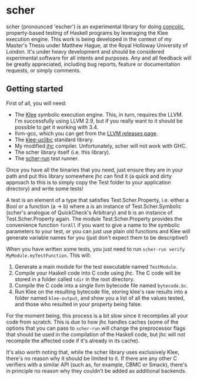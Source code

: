 # scher

scher (pronounced 'escher') is an experimental library for doing [concolic](https://en.wikipedia.org/wiki/Concolic_testing), property-based testing of Haskell programs by leveraging
the Klee execution engine. This work is being developed in the context of my Master's Thesis under Matthew Hague, at
the Royal Holloway University of London.
It's under heavy development and should be considered experimental software for all intents and purposes. Any and
all feedback will be greatly appreciated, including bug reports, feature or documentation requests, or simply
comments.

## Getting started

First of all, you will need:

* The [Klee](klee.github.io) symbolic execution engine. This, in turn, requires the LLVM. I'm successfully using LLVM 2.9, but if you really want to it should be possible to get it working with 3.4.
* llvm-gcc, which you can get from the [LLVM releases page](http://llvm.org/releases/download.html#2.9).
* The [klee-uclibc](https://github.com/klee/klee-uclibc) standard library.
* My modified [jhc](https://github.com/m-alvarez/jhc) compiler. Unfortunately, scher will not work with GHC.
* The scher library itself (i.e. this library).
* The [scher-run](https://github.com/m-alvarez/scher-run) test runner.

Once you have all the binaries that you need, just ensure they are in your path and put this library somewhere jhc
can find it (a quick and dirty approach to this is to simply copy the Test folder to your application directory) and
write some tests!

A test is an element of a type that satisfies Test.Scher.Property, i.e. either a Bool or a function (a -> b) where a
is an instance of Test.Scher.Symbolic (scher's analogue of QuickCheck's Arbitrary) and b is an instance of
Test.Scher.Property again. The module Test.Scher.Property provides the convenience function `forAll` if you want
to give a name to the symbolic parameters to your test, or you can just use plain old functions and Klee will 
generate variable names for you (just don't expect them to be descriptive!)

When you have written some tests, you just need to run `scher-run verify MyModule.myTestFunction`. This will:

1. Generate a main module for the test executable named `TestModule`.
2. Compile your Haskell code into C code using jhc. The C code will be stored in a folder called `tdir` in the root directory.
3. Compile the C code into a single llvm bytecode file named `bytecode.bc`.
4. Run Klee on the resulting bytecode file, storing klee's raw results into a folder named `klee-output`, and show you a list of all the values tested, and those who resulted in your property being false.

For the moment being, this process is a bit slow since it recompiles all your code from scratch. This is due to how
jhc handles caches (some of the options that you can pass to `scher-run` will change the preprocessor flags that
should be used in the compilation of the Haskell code, but jhc will not recompile the affected code if it's already
in its cache).

It's also worth noting that, while the scher library uses exclusively Klee, there's no reason why it should be
limited to it. If there are any other C verifiers with a similar API (such as, for example, CBMC or Smack), there's 
in  principle no reason why they couldn't be added as additional backends.

